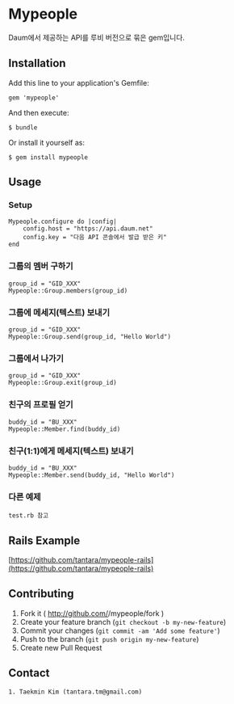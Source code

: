 # Mypeople

Daum에서 제공하는 API를 루비 버전으로 묶은 gem입니다.

## Installation

Add this line to your application's Gemfile:

    gem 'mypeople'

And then execute:

    $ bundle

Or install it yourself as:

    $ gem install mypeople

## Usage

### Setup

	Mypeople.configure do |config|
		config.host = "https://api.daum.net"
		config.key = "다음 API 콘솔에서 발급 받은 키"
	end
	
### 그룹의 멤버 구하기

	group_id = "GID_XXX"
	Mypeople::Group.members(group_id)
	
### 그룹에 메세지(텍스트) 보내기
	group_id = "GID_XXX"
	Mypeople::Group.send(group_id, "Hello World")
	
### 그룹에서 나가기
	group_id = "GID_XXX"
	Mypeople::Group.exit(group_id)
	
### 친구의 프로필 얻기
	buddy_id = "BU_XXX"
	Mypeople::Member.find(buddy_id)
	
### 친구(1:1)에게 메세지(텍스트) 보내기
	buddy_id = "BU_XXX"
	Mypeople::Member.send(buddy_id, "Hello World")
	
### 다른 예제
	test.rb 참고
	
## Rails Example

[https://github.com/tantara/mypeople-rails](https://github.com/tantara/mypeople-rails)
	
	
## Contributing

1. Fork it ( http://github.com/<my-github-username>/mypeople/fork )
2. Create your feature branch (`git checkout -b my-new-feature`)
3. Commit your changes (`git commit -am 'Add some feature'`)
4. Push to the branch (`git push origin my-new-feature`)
5. Create new Pull Request


## Contact

	1. Taekmin Kim (tantara.tm@gmail.com)
